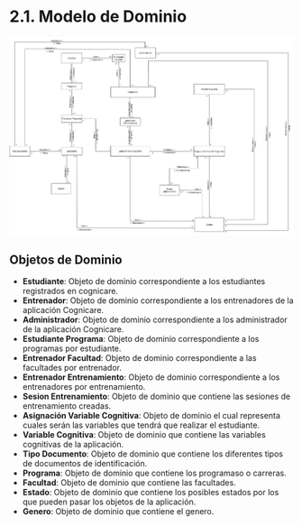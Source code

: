 # 2.1. Modelo de Dominio

![Dominio_Anemico](/Imagenes/DominioBigPicture.png)

## Objetos de Dominio

- **Estudiante**: Objeto de dominio correspondiente a los estudiantes registrados en cognicare.
- **Entrenador**: Objeto de dominio correspondiente a los entrenadores de la aplicación Cognicare.
- **Administrador**: Objeto de dominio correspondiente a los administrador de la aplicación Cognicare.
- **Estudiante Programa**: Objeto de dominio correspondiente a los programas por estudiante.
- **Entrenador Facultad**: Objeto de dominio correspondiente a las facultades por entrenador.
- **Entrenador Entrenamiento**: Objeto de dominio correspondiente a los entrenadores por entrenamiento.
- **Sesion Entrenamiento**: Objeto de dominio que contiene las sesiones de entrenamiento creadas.
- **Asignación Variable Cognitiva**: Objeto de dominio el cual representa cuales serán las variables  que tendrá que realizar el estudiante.
- **Variable Cognitiva**: Objeto de dominio que contiene las variables cognitivas de la aplicación.
- **Tipo Documento**: Objeto de dominio que contiene los diferentes tipos de documentos de identificación.
- **Programa**: Objeto de dominio que contiene los programaso o carreras.
- **Facultad**: Objeto de dominio que contiene las facultades.
- **Estado**: Objeto de dominio que contiene los posibles estados por los que pueden pasar los objetos de la aplicación.
- **Genero**: Objeto de dominio que contiene el genero.

